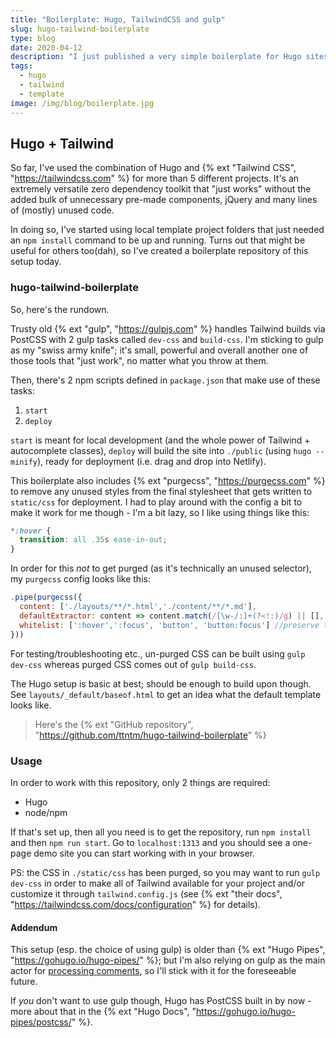 ```yaml
---
title: "Boilerplate: Hugo, TailwindCSS and gulp"
slug: hugo-tailwind-boilerplate
type: blog
date: 2020-04-12
description: "I just published a very simple boilerplate for Hugo sites based on TailwindCSS."
tags:
  - hugo
  - tailwind
  - template
image: /img/blog/boilerplate.jpg
---
```


## Hugo + Tailwind

So far, I've used the combination of Hugo and {% ext "Tailwind CSS", "https://tailwindcss.com" %} for more than 5 different projects. It's an extremely versatile zero dependency toolkit that "just works" without the added bulk of unnecessary pre-made components, jQuery and many lines of (mostly) unused code.

In doing so, I've started using local template project folders that just needed an `npm install` command to be up and running. Turns out that might be useful for others too(dah), so I've created a boilerplate repository of this setup today.

### hugo-tailwind-boilerplate

So, here's the rundown.

Trusty old {% ext "gulp", "https://gulpjs.com" %} handles Tailwind builds via PostCSS with 2 gulp tasks called `dev-css` and `build-css`. I'm sticking to gulp as my "swiss army knife"; it's small, powerful and overall another one of those tools that "just work", no matter what you throw at them.

Then, there's 2 npm scripts defined in `package.json` that make use of these tasks:

1. `start`
2. `deploy`

`start` is meant for local development (and the whole power of Tailwind + autocomplete classes), `deploy` will build the site into `./public` (using `hugo --minify`), ready for deployment (i.e. drag and drop into Netlify).

This boilerplate also includes {% ext "purgecss", "https://purgecss.com" %} to remove any unused styles from the final stylesheet that gets written to `static/css` for deployment. I had to play around with the config a bit to make it work for me though - I'm a bit lazy, so I like using things like this:

```css
*:hover {
  transition: all .35s ease-in-out;
}
```

In order for this _not_ to get purged (as it's technically an unused selector), my `purgecss` config looks like this:

```js
.pipe(purgecss({
  content: ['./layouts/**/*.html','./content/**/*.md'],
  defaultExtractor: content => content.match(/[\w-/:]+(?<!:)/g) || [], //save most things that should not be purged
  whitelist: [':hover',':focus', 'button', 'button:focus'] //preserve the rest
}))
```

For testing/troubleshooting etc., un-purged CSS can be built using `gulp dev-css` whereas purged CSS comes out of `gulp build-css`.

The Hugo setup is basic at best; should be enough to build upon though. See `layouts/_default/baseof.html` to get an idea what the default template looks like.

> Here's the {% ext "GitHub repository", "https://github.com/ttntm/hugo-tailwind-boilerplate" %}

### Usage

In order to work with this repository, only 2 things are required:

- Hugo
- node/npm

If that's set up, then all you need is to get the repository, run `npm install` and then `npm run start`. Go to `localhost:1313` and you should see a one-page demo site you can start working with in your browser.

PS: the CSS in `./static/css` has been purged, so you may want to run `gulp dev-css` in order to make all of Tailwind available for your project and/or customize it through `tailwind.config.js` (see {% ext "their docs", "https://tailwindcss.com/docs/configuration" %} for details).

#### Addendum

This setup (esp. the choice of using gulp) is older than {% ext "Hugo Pipes", "https://gohugo.io/hugo-pipes/" %}; but I'm also relying on gulp as the main actor for [processing comments](/blog/static-blog-comments-hugo/), so I'll stick with it for the foreseeable future.

If _you_ don't want to use gulp though, Hugo has PostCSS built in by now - more about that in the {% ext "Hugo Docs", "https://gohugo.io/hugo-pipes/postcss/" %}.